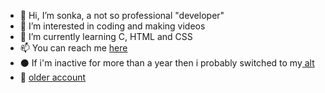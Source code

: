 - 👋 Hi, I’m sonka, a not so professional "developer"
- 👀 I’m interested in coding and making videos 
- 🌱 I’m currently learning C, HTML and CSS
- 📫 You can reach me <a href=https://appwizc.pl> here </a>
- ⚫ If i'm inactive for more than a year then i probably switched to my<a href=https://github.com/sonkaskid> alt </a>
- 👤 <a href=github.com/theultimatesonka1999> older account </a>

